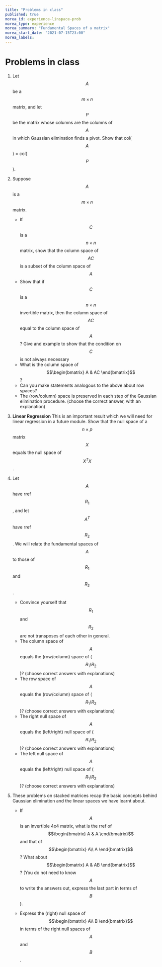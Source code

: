 ```yaml
---
title: "Problems in class"
published: true
morea_id: experience-linspace-prob
morea_type: experience
morea_summary: "Fundamental Spaces of a matrix"
morea_start_date: "2021-07-15T23:00"
morea_labels:
---
```


# Problems in class

1. Let $$A$$ be a $$m\times n$$ matrix, and let $$P$$ be the matrix
   whose columns are the columns of $$A$$ in which Gaussian
   elimination finds a pivot. Show that col($$A$$) = col($$P$$). 

2. Suppose $$A$$ is a $$m\times n$$ matrix. 

	* If $$C$$ is a $$n\times n$$ matrix, show that the column space
      of $$AC$$ is a subset of the column space of $$A$$
	* Show that if $$C$$ is a $$n\times n$$ invertible matrix, then
      the column space of $$AC$$ equal to the column space of $$A$$?
      Give and example to show that the condition on $$C$$ is not
      always necessary
    * What is the column space of $$\begin{bmatrix} A & AC \end{bmatrix}$$?
	* Can you make statements analogous to the above about row spaces? 
    * The (row/column) space is preserved in each step of the Gaussian
      elimination procedure. (choose the correct answer, with an explanation)
	
3. **Linear Regression** This is an important result which we will
   need for linear regression in a future module. Show that the null
   space of a $$n\times p$$ matrix $$X$$ equals the null space of
   $$X^TX$$. 

4. Let $$A$$ have rref $$R_1$$, and let $$A^T$$ have rref $$R_2$$. We will
   relate the fundamental spaces of $$A$$ to those of $$R_1$$ and $$R_2$$.

    * Convince yourself that $$R_1$$ and $$R_2$$ are not transposes of
      each other in general.
	* The column space of $$A$$ equals the (row/column) space of
      ($$R_1/R_2$$)?  (choose correct answers with explanations)
    * The row space of $$A$$ equals the (row/column) space of
      ($$R_1/R_2$$)?  (choose correct answers with explanations)
	* The right null space of $$A$$ equals the (left/right) null space
      of ($$R_1/R_2$$)?  (choose correct answers with explanations)
    * The left null space of $$A$$ equals the (left/right) null space
      of ($$R_1/R_2$$)?  (choose correct answers with explanations)
	
5. These problems on stacked matrices recap the basic concepts behind
   Gaussian elimination and the linear spaces we have learnt about.
   
     * If $$A$$ is an invertible 4x4 matrix, what is the rref of
       $$\begin{bmatrix} A & A \end{bmatrix}$$ and that of
       $$\begin{bmatrix} A\\ A \end{bmatrix}$$? What about
       $$\begin{bmatrix} A & AB \end{bmatrix}$$? (You do not need to
       know $$A$$ to write the answers out, express the last part in
       terms of $$B$$).
	   
	 * Express the (right) null space of $$\begin{bmatrix} A\\ B
       \end{bmatrix}$$ in terms of the right null spaces of $$A$$ and
       $$B$$.
	 
   
	



